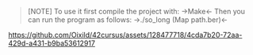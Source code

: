 > [NOTE]
> To use it first compile the project with:
> ->Make<-
> Then you can run the program as follows:
> ->./so_long (Map path.ber)<-

https://github.com/Oixild/42cursus/assets/128477718/4cda7b20-72aa-429d-a431-b9ba53612917

